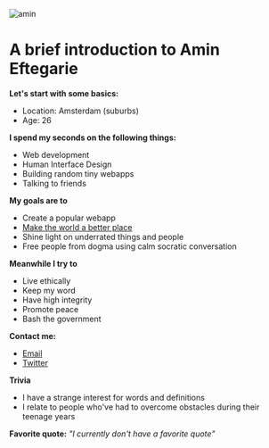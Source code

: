 ![amin](https://pbs.twimg.com/profile_images/711610939477520385/Yez424l1.jpg)

# A brief introduction to Amin Eftegarie

**Let's start with some basics:**
* Location: Amsterdam (suburbs)
* Age: 26

**I spend my seconds on the following things:**
* Web development
* Human Interface Design
* Building random tiny webapps
* Talking to friends

**My goals are to**
* Create a popular webapp
* [Make the world a better place](https://youtu.be/J-GVd_HLlps?t=31s)
* Shine light on underrated things and people
* Free people from dogma using calm socratic conversation

**Meanwhile I try to**
* Live ethically
* Keep my word
* Have high integrity
* Promote peace
* Bash the government

**Contact me:**
* [Email](mailto:james@eftegarie.com)
* [Twitter](http://twitter.com/aminozuur)

**Trivia**
* I have a strange interest for words and definitions
* I relate to people who've had to overcome obstacles during their teenage years


**Favorite quote:**
*"I currently don't have a favorite quote"*
